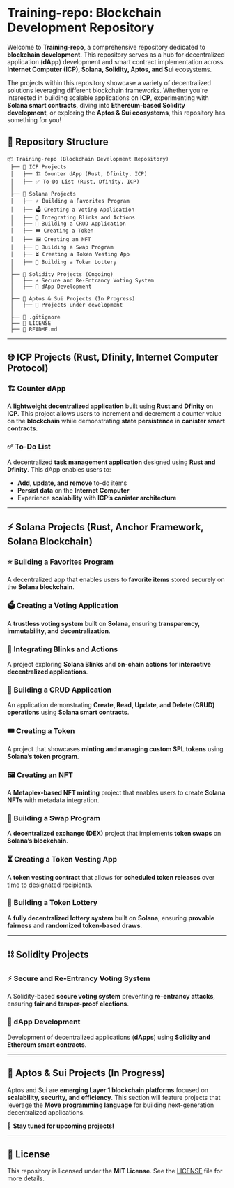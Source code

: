 # Training-repo: Blockchain Development Repository

Welcome to **Training-repo**, a comprehensive repository dedicated to **blockchain development**. This repository serves as a hub for decentralized application (**dApp**) development and smart contract implementation across **Internet Computer (ICP), Solana, Solidity, Aptos, and Sui** ecosystems.

The projects within this repository showcase a variety of decentralized solutions leveraging different blockchain frameworks. Whether you're interested in building scalable applications on **ICP**, experimenting with **Solana smart contracts**, diving into **Ethereum-based Solidity development**, or exploring the **Aptos & Sui ecosystems**, this repository has something for you!

## 📂 Repository Structure

```
📦 Training-repo (Blockchain Development Repository)
 ├── 📁 ICP Projects
 │   ├── 🏗 Counter dApp (Rust, Dfinity, ICP)
 │   ├── ✅ To-Do List (Rust, Dfinity, ICP)
 │
 ├── 📁 Solana Projects
 │   ├── ⭐ Building a Favorites Program
 │   ├── 🗳 Creating a Voting Application
 │   ├── 🔗 Integrating Blinks and Actions
 │   ├── 📝 Building a CRUD Application
 │   ├── 🎟 Creating a Token
 │   ├── 🖼 Creating an NFT
 │   ├── 🔄 Building a Swap Program
 │   ├── ⏳ Creating a Token Vesting App
 │   ├── 🎰 Building a Token Lottery
 │
 ├── 📁 Solidity Projects (Ongoing)
 │   ├── ⚡ Secure and Re-Entrancy Voting System
 │   ├── 📜 dApp Development
 │
 ├── 📁 Aptos & Sui Projects (In Progress)
 │   ├── 🚧 Projects under development
 │
 ├── 📜 .gitignore
 ├── 📜 LICENSE
 ├── 📜 README.md
```

---

## 🌐 **ICP Projects** (Rust, Dfinity, Internet Computer Protocol)

### 🏗 Counter dApp
A **lightweight decentralized application** built using **Rust and Dfinity** on **ICP**. This project allows users to increment and decrement a counter value on the **blockchain** while demonstrating **state persistence** in **canister smart contracts**.

### ✅ To-Do List
A decentralized **task management application** designed using **Rust and Dfinity**. This dApp enables users to:
- **Add, update, and remove** to-do items
- **Persist data** on the **Internet Computer**
- Experience **scalability** with **ICP’s canister architecture**

---

## ⚡ **Solana Projects** (Rust, Anchor Framework, Solana Blockchain)

### ⭐ Building a Favorites Program
A decentralized app that enables users to **favorite items** stored securely on the **Solana blockchain**.

### 🗳 Creating a Voting Application
A **trustless voting system** built on **Solana**, ensuring **transparency, immutability, and decentralization**.

### 🔗 Integrating Blinks and Actions
A project exploring **Solana Blinks** and **on-chain actions** for **interactive decentralized applications**.

### 📝 Building a CRUD Application
An application demonstrating **Create, Read, Update, and Delete (CRUD) operations** using **Solana smart contracts**.

### 🎟 Creating a Token
A project that showcases **minting and managing custom SPL tokens** using **Solana’s token program**.

### 🖼 Creating an NFT
A **Metaplex-based NFT minting** project that enables users to create **Solana NFTs** with metadata integration.

### 🔄 Building a Swap Program
A **decentralized exchange (DEX)** project that implements **token swaps** on **Solana’s blockchain**.

### ⏳ Creating a Token Vesting App
A **token vesting contract** that allows for **scheduled token releases** over time to designated recipients.

### 🎰 Building a Token Lottery
A **fully decentralized lottery system** built on **Solana**, ensuring **provable fairness** and **randomized token-based draws**.

---

## ⛓ **Solidity Projects**

### ⚡ Secure and Re-Entrancy Voting System
A Solidity-based **secure voting system** preventing **re-entrancy attacks**, ensuring **fair and tamper-proof elections**.

### 📜 dApp Development
Development of decentralized applications (**dApps**) using **Solidity and Ethereum smart contracts**.

---

## 🚀 **Aptos & Sui Projects** (In Progress)

Aptos and Sui are **emerging Layer 1 blockchain platforms** focused on **scalability, security, and efficiency**. This section will feature projects that leverage the **Move programming language** for building next-generation decentralized applications.

🚧 **Stay tuned for upcoming projects!**

---

## 📜 License
This repository is licensed under the **MIT License**. See the [LICENSE](./LICENSE) file for more details.


